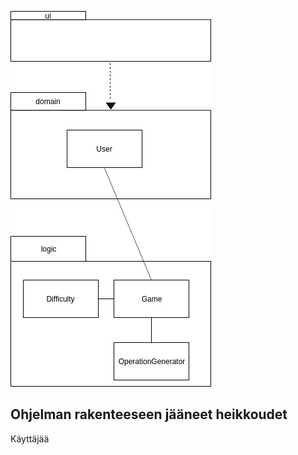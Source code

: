 ![](https://github.com/vilsuo/ot-harjoitustyo/blob/master/dokumentointi/kuvat/kaavio.jpg)

## Ohjelman rakenteeseen jääneet heikkoudet
Käyttäjää
